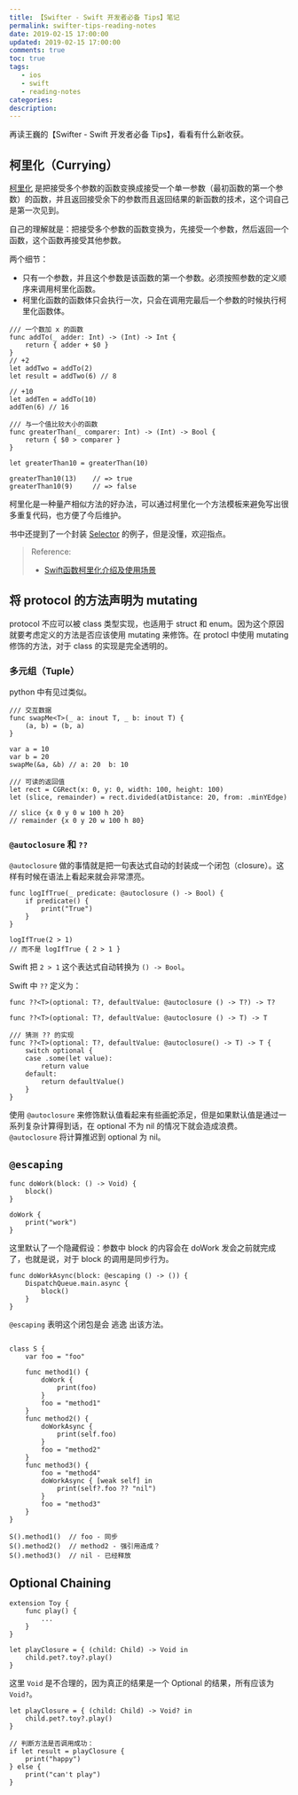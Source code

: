```yaml
---
title: 【Swifter - Swift 开发者必备 Tips】笔记
permalink: swifter-tips-reading-notes
date: 2019-02-15 17:00:00
updated: 2019-02-15 17:00:00
comments: true
toc: true
tags:
   - ios
   - swift
   - reading-notes
categories:
description:
---
```


再读王巍的【Swifter - Swift 开发者必备 Tips】，看看有什么新收获。

## 柯里化（Currying）

[柯里化](https://zh.wikipedia.org/wiki/%E6%9F%AF%E9%87%8C%E5%8C%96]) 是把接受多个参数的函数变换成接受一个单一参数（最初函数的第一个参数）的函数，并且返回接受余下的参数而且返回结果的新函数的技术，这个词自己是第一次见到。

自己的理解就是：把接受多个参数的函数变换为，先接受一个参数，然后返回一个函数，这个函数再接受其他参数。

两个细节：
- 只有一个参数，并且这个参数是该函数的第一个参数。必须按照参数的定义顺序来调用柯里化函数。
- 柯里化函数的函数体只会执行一次，只会在调用完最后一个参数的时候执行柯里化函数体。

```
/// 一个数加 x 的函数
func addTo(_ adder: Int) -> (Int) -> Int {
    return { adder + $0 }
}
// +2
let addTwo = addTo(2)
let result = addTwo(6) // 8

// +10
let addTen = addTo(10)
addTen(6) // 16
```

```
/// 与一个值比较大小的函数
func greaterThan(_ comparer: Int) -> (Int) -> Bool {
    return { $0 > comparer }
}

let greaterThan10 = greaterThan(10)

greaterThan10(13)    // => true
greaterThan10(9)     // => false
```

柯里化是一种量产相似方法的好办法，可以通过柯里化一个方法模板来避免写出很多重复代码，也方便了今后维护。

书中还提到了一个封装 [Selector](https://oleb.net/blog/2014/07/swift-instance-methods-curried-functions/?utm_campaign=iOS_Dev_Weekly_Issue_157&utm_medium=email&utm_source=iOS%252BDev%252BWeekly) 的例子，但是没懂，欢迎指点。

> Reference:
> - [Swift函数柯里化介绍及使用场景](https://www.jianshu.com/p/5b27fec8c616)

## 将 protocol 的方法声明为 mutating

protocol 不应可以被 class 类型实现，也适用于 struct 和 enum。因为这个原因就要考虑定义的方法是否应该使用 mutating 来修饰。在 protocl 中使用 mutating 修饰的方法，对于 class 的实现是完全透明的。

### 多元组（Tuple）

python 中有见过类似。

```
/// 交互数据
func swapMe<T>(_ a: inout T, _ b: inout T) {
    (a, b) = (b, a)
}

var a = 10
var b = 20
swapMe(&a, &b) // a: 20  b: 10
```

```
/// 可读的返回值
let rect = CGRect(x: 0, y: 0, width: 100, height: 100)
let (slice, remainder) = rect.divided(atDistance: 20, from: .minYEdge)

// slice {x 0 y 0 w 100 h 20}
// remainder {x 0 y 20 w 100 h 80}
```

### `@autoclosure` 和 `??`

`@autoclosure` 做的事情就是把一句表达式自动的封装成一个闭包（closure）。这样有时候在语法上看起来就会非常漂亮。

```
func logIfTrue(_ predicate: @autoclosure () -> Bool) {
    if predicate() {
        print("True")
    }
}

logIfTrue(2 > 1)
// 而不是 logIfTrue { 2 > 1 }
```

Swift 把 `2 > 1` 这个表达式自动转换为 `() -> Bool`。

Swift 中 `??` 定义为：

```
func ??<T>(optional: T?, defaultValue: @autoclosure () -> T?) -> T?

func ??<T>(optional: T?, defaultValue: @autoclosure () -> T) -> T
```

```
/// 猜测 ?? 的实现
func ??<T>(optional: T?, defaultValue: @autoclosure() -> T) -> T {
    switch optional {
    case .some(let value):
        return value
    default:
        return defaultValue()
    }   
}
```

使用 `@autoclosure` 来修饰默认值看起来有些画蛇添足，但是如果默认值是通过一系列复杂计算得到话，在 optional 不为 nil 的情况下就会造成浪费。`@autoclosure` 将计算推迟到 optional 为 nil。

## `@escaping`

```
func doWork(block: () -> Void) {
    block()
}

doWork {
    print("work")
}
```

这里默认了一个隐藏假设：参数中 block 的内容会在 doWork 发会之前就完成了，也就是说，对于 block 的调用是同步行为。

```
func doWorkAsync(block: @escaping () -> ()) {
    DispatchQueue.main.async {
        block()
    }
}
```

`@escaping` 表明这个闭包是会 逃逸 出该方法。

```

class S {
    var foo = "foo"

    func method1() {
        doWork {
            print(foo)
        }
        foo = "method1"
    }
    func method2() {
        doWorkAsync {
            print(self.foo)
        }
        foo = "method2"
    }
    func method3() {
        foo = "method4"
        doWorkAsync { [weak self] in
            print(self?.foo ?? "nil")
        }
        foo = "method3"
    }
}

S().method1()  // foo - 同步
S().method2()  // method2 - 强引用造成？
S().method3()  // nil - 已经释放
```

## Optional Chaining

```
extension Toy {
    func play() {
        ...
    }
}

let playClosure = { (child: Child) -> Void in
    child.pet?.toy?.play()
}
```

这里 `Void` 是不合理的，因为真正的结果是一个 Optional 的结果，所有应该为 `Void?`。

```
let playClosure = { (child: Child) -> Void? in
    child.pet?.toy?.play()
}

// 判断方法是否调用成功：
if let result = playClosure {
    print("happy")
} else {
    print("can't play")
}
```
